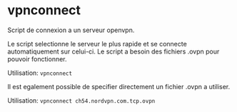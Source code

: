 # vpnconnect

Script de connexion a un serveur openvpn.

Le script selectionne le serveur le plus rapide et se connecte automatiquement sur celui-ci.
Le script a besoin des fichiers .ovpn pour pouvoir fonctionner.

Utilisation:
    `vpnconnect`

Il est egalement possible de specifier directement un fichier .ovpn a utiliser.

Utilisation:
    `vpnconnect ch54.nordvpn.com.tcp.ovpn`


